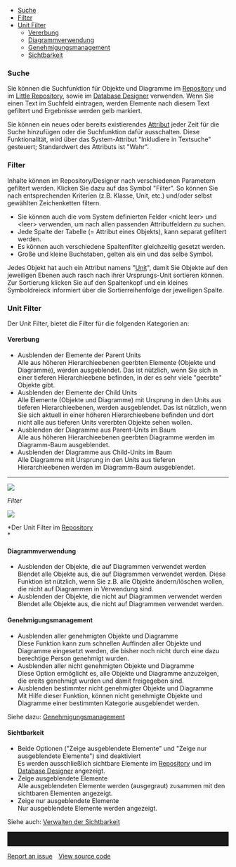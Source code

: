 -   [Suche](#suche)
-   [Filter](#filter)
-   [Unit Filter](#unit-filter)
    -   [Vererbung](#vererbung)
    -   [Diagrammverwendung](#diagrammverwendung)
    -   [Genehmigungsmanagement](#genehmigungsmanagement)
    -   [Sichtbarkeit](#sichtbarkeit)

### Suche

Sie können die Suchfunktion für Objekte und Diagramme im
[Repository](repository-de) und im [Little
Repository](graphical-visio-modeler-de),
sowie im [Database Designer](database-designer-de) verwenden. Wenn Sie
einen Text im Suchfeld eintragen, werden Elemente nach diesem Text
gefiltert und Ergebnisse werden gelb markiert.

Sie können ein neues oder bereits existierendes
[Attribut](attributgruppe-und-attribut) jeder Zeit für die Suche hinzufügen
oder die Suchfunktion dafür ausschalten. Diese Funktionalität, wird über
das System-Attribut "Inkludiere in Textsuche" gesteuert; Standardwert
des Attributs ist "Wahr".

### Filter

Inhalte können im Repository/Designer nach verschiedenen Parametern
gefiltert werden. Klicken Sie dazu auf das Symbol "Filter". So können
Sie nach entsprechenden Kriterien (z.B. Klasse, Unit, etc.) und/oder
selbst gewählten Zeichenketten filtern.

-   Sie können auch die vom System definierten Felder &lt;nicht leer&gt;
    und &lt;leer&gt; verwenden, um nach allen passenden Attributfeldern
    zu suchen.
-   Jede Spalte der Tabelle (= Attribut eines Objekts), kann separat
    gefiltert werden.
-   Es können auch verschiedene Spaltenfilter gleichzeitig gesetzt
    werden.
-   Große und kleine Buchstaben, gelten als ein und das selbe Symbol.

<div class="success">

Jedes Objekt hat auch ein Attribut namens "[Unit](unit-de)", damit Sie
Objekte auf den jeweiligen Ebenen auch rasch nach ihrer Ursprungs-Unit
sortieren können. Zur Sortierung klicken Sie auf den Spaltenkopf und ein
kleines Symboldreieck informiert über die Sortierreihenfolge der
jeweiligen Spalte.
</div>

### Unit Filter

Der Unit Filter, bietet die Filter für die folgenden Kategorien an:

#### Vererbung

-   Ausblenden der Elemente der Parent Units  
    Alle aus höheren Hierarchieebenen geerbten Elemente (Objekte und
    Diagramme), werden ausgeblendet. Das ist nützlich, wenn Sie sich in
    einer tieferen Hierarchieebene befinden, in der es sehr viele
    "geerbte" Objekte gibt.
-   Ausblenden der Elemente der Child Units  
    Alle Elemente (Objekte und Diagramme) mit Ursprung in den Units aus
    tieferen Hierarchieebenen, werden ausgeblendet. Das ist nützlich,
    wenn Sie sich aktuell in einer höheren Hierarchieebene befinden und
    dort nicht alle aus tieferen Units vererbten Objekte sehen wollen.
-   Ausblenden der Diagramme aus Parent-Units im Baum  
    Alle aus höheren Hierarchieebenen geerbten Diagramme werden im
    Diagramm-Baum ausgeblendet.
-   Ausblenden der Diagramme aus Child-Units im Baum  
    Alle Diagramme mit Ursprung in den Units aus tieferen
    Hierarchieebenen werden im Diagramm-Baum ausgeblendet.

------------------------------------------------------------------------

![](//images.ctfassets.net/utx1h0gfm1om/2TikPtbWc0eO2uMMcgwY6m/f1d7461314f18e3097f24aeebacd9640/1018015.png)

*Filter*

![](//images.ctfassets.net/utx1h0gfm1om/2u3h02cAGwQ4wc08comYe0/65b98d931e0d7de6eee49c09d3f78126/1018013.png)

*Der Unit Filter im [Repository](repository-de)  
*

#### Diagrammverwendung

-   Ausblenden der Objekte, die auf Diagrammen verwendet werden  
    Blendet alle Objekte aus, die auf Diagrammen verwendet werden. Diese
    Funktion ist nützlich, wenn Sie z.B. alle Objekte ändern/löschen
    wollen, die nicht auf Diagrammen in Verwendung sind.
-   Ausblenden der Objekte, die nicht auf Diagrammen verwendet werden  
    Blendet alle Objekte aus, die nicht auf Diagrammen verwendet werden.

#### Genehmigungsmanagement

-   Ausblenden aller genehmigten Objekte und Diagramme  
    Diese Funktion kann zum schnellen Auffinden aller Objekte und
    Diagramme eingesetzt werden, die bisher noch nicht durch eine dazu
    berechtige Person genehmigt wurden.
-   Ausblenden aller nicht genehmigten Objekte und Diagramme  
    Diese Option ermöglicht es, alle Objekte und Diagramme anzuzeigen,
    die ereits genehmigt wurden und damit freigegeben sind.
-   Ausblenden bestimmter nicht genehmigter Objekte und Diagramme  
    Mit Hilfe dieser Funktion, können nicht genehmigte Objekte und
    Diagramme einer bestimmten Kategorie ausgeblendet werden.

Siehe dazu: [Genehmigungsmanagement](genehmigungsmanagement)

#### Sichtbarkeit

-   Beide Optionen ("Zeige ausgeblendete Elemente" und "Zeige nur
    ausgeblendete Elemente") sind deaktiviert  
    Es werden ausschließlich sichtbare Elemente im
    [Repository](repository-de) und im [Database
    Designer](database-designer-de) angezeigt.
-   Zeige ausgeblendete Elemente  
    Alle ausgeblendeten Elemente werden (ausgegraut) zusammen mit den
    sichtbaren Elementen angezeigt.
-   Zeige nur ausgeblendete Elemente  
    Nur ausgeblendete Elemente werden angezeigt.

Siehe auch: [Verwalten der Sichtbarkeit](verwalten-der-sichtbarkeit)


<hr style="padding-top:2rem" />
<a href="https://github.com/process4/docs/issues" target="_blank" class="bgw btn btn-primary btn-lg shadow-sm">Report an issue</a>
<a href="https://github.com/process4/docs" target="_blank" class="bgw btn btn-primary btn-lg shadow-sm" style="margin-left:10px;">View source code</a>